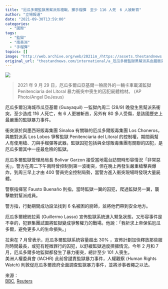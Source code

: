 ```yaml
---
title: "厄瓜多爾監獄黑幫派系槍戰、擲手榴彈　至少 116 人死　6 人被斬首"
author: "立場報道"
date: "2021-09-30T13:59:00"
categories:
  - "國際"
tags:
  - "監獄"
  - "南美洲"
  - "手榴彈"
topics: []
image: "http://web.archive.org/web/2021im_/https://assets.thestandnews.com/media/photos/ecuador.jpg"
original_url: "thestandnews.com/international/a_厄瓜多爾監獄黑幫派系血腥衝突-手榴彈槍擊造成至少-116-人死-6-人被斬首"
---
```

![](http://web.archive.org/web/2021im_/https://assets.thestandnews.com/media/photos/ecuador.jpg)
> 2021 年 9 月 29 日，厄瓜多爾瓜亞基爾一殮房外的一輛卡車載滿監獄 Penitenciaria del Litoral 暴力衝突中喪生的囚犯屍體棺材。 (AP Photo/Angel DeJesus)

厄瓜多爾沿海城市瓜亞基爾 (Guayaquil) 一監獄內周二 (28/9) 晚發生黑幫派系衝突，至少造成 116 人死亡，有 6 人更被斬首，另外有 80 多人受傷，是該國歷史上最嚴重的監獄暴力事件。

衝突源於與墨西哥販毒集團 Sinaloa 有關聯的厄瓜多爾販毒集團 Los Choneros，與敵對派系 Los Lobos 爭奪監獄 Penitenciaria del Litoral 的控制權，期間兩幫人有使用槍、刀與手榴彈等武器。監獄囚犯包括與全球販毒集團有關聯的囚犯，是厄瓜多爾其中一座最危險的監獄。

厄瓜多爾監獄管理局局長 Bolivar Garzon 接受當地電台訪問時形容情況「非常惡劣」，警方在周二下午兩時曾控制到第一波衝突，但在晚上再發生嚴重槍擊與爆炸，到周三早上才由 400 警員完全控制局勢，當警方進入衝突現場時發現大量屍體。

警察指揮官 Fausto Buenaño 則指，當時監獄一翼的囚犯，爬過監獄另一翼，襲擊敵對幫派成員。

警方指，行動期間成功設法找到 6 名被困的廚師，並將他們帶到安全地方。

厄瓜多爾總統拉索 (Guillermo Lasso) 宣佈監獄系統進入緊急狀態，又形容事件是不幸的，犯罪集團試圖將監獄變成爭奪權力的戰場。他說：「我祈求上帝保佑厄瓜多爾，避免更多人的生命損失。」

拉索在 7 月曾表示，厄瓜多爾監獄系統容量超出 30% ，宣佈計劃加快釋放那些服刑時間最長，或犯有輕微罪行的囚犯，以舒緩監獄過度擠擁情況。今年 2 月和 7 月，厄瓜多爾多地監獄都發生了暴力衝突，總計至少 101 人喪生。  
美洲人權委員會 (IACHR) 此前曾譴責監獄暴力事件，人權觀察 (Human Rights Watch) 則敦促厄瓜多爾政府全面調查監獄暴力事件，並將涉事者繩之以法。

來源：  
[BBC](http://web.archive.org/web/20211229132849/https://www.bbc.com/news/world-latin-america-58733202), [Reuters](http://web.archive.org/web/20211229132849/https://www.reuters.com/world/americas/ecuador-raises-prison-riot-death-toll-30-still-recovering-bodies-2021-09-29/)